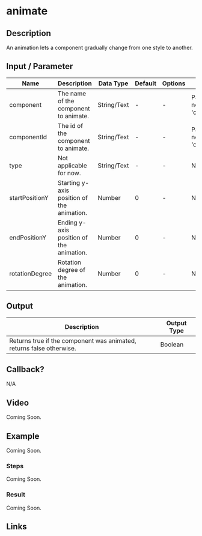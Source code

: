 # animate

## Description

An animation lets a component gradually change from one style to another. 

## Input / Parameter

| Name | Description | Data Type | Default | Options | Required |
| ------ | ------ | ------ | ------ | ------ | ------ |
| component | The name of the component to animate. | String/Text | - | - | Partial (Yes if no 'componentId'.) |
| componentId | The id of the component to animate. | String/Text | - | - | Partial (Yes if no 'component'.) | 
| type | Not applicable for now. | String/Text | - | - | No | 
| startPositionY | Starting y-axis position of the animation. | Number | 0 | - | No | 
| endPositionY | Ending y-axis position of the animation. | Number | 0 | - | No | 
| rotationDegree | Rotation degree of the animation. | Number | 0 | - | No | 

## Output

| Description | Output Type |
| ------ | ------ |
| Returns true if the component was animated, returns false otherwise. | Boolean |

## Callback?

N/A

## Video

Coming Soon.

<!-- Format: [![Video]({image-path}?raw=true)]({url-link}) -->

## Example

Coming Soon.

<!-- Share a scenario, like a user requirements. -->

### Steps

Coming Soon.

<!-- Show the steps and share some screenshots.

1. .....

Format: ![]({image-path}?raw=true) -->

### Result

Coming Soon.

<!-- Explain the output.

Format: ![]({image-path}?raw=true) -->

## Links
